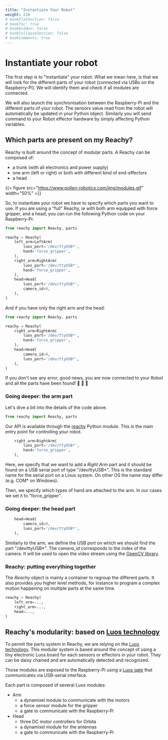 ```yaml
---
title: "Instantiate Your Robot"
weight: 210
# bookFlatSection: false
# bookToc: true
# bookHidden: false
# bookCollapseSection: false
# bookComments: true
---
```


# Instantiate your robot

The first step is to "instantiate" your robot. What we mean here, is that we will look for the different parts of your robot (connected via USBs on the Raspberry-Pi). We will identify them and check if all modules are connected.

We will also launch the synchronisation between the Raspberry-Pi and the different parts of your robot. The sensors value read from the robot will automatically be updated in your Python object. Similarly you will send command to your Robot effector hardware by simply affecting Python variables.

## Which parts are present on my Reachy?

Reachy is built around the concept of modular parts. A Reachy can be composed of:
* a trunk (with all electronics and power supply)
* one arm (left or right) or both with different kind of end-effectors
* a head

{{< figure src="https://www.pollen-robotics.com/img/modules.gif" width="50%" >}}

So, to instantiate your robot we have to specify which parts you want to use. If you are using a "full" Reachy, ie with both arm equipped with force gripper, and a head; you can run the following Python code on your Raspberry-Pi:

```python
from reachy import Reachy, parts

reachy = Reachy(
    left_arm=LeftArm(
        luos_port='/dev/ttyUSB*',
        hand='force_gripper',
    ),
    right_arm=RightArm(
        luos_port='/dev/ttyUSB*',
        hand='force_gripper',
    ),
    head=Head(
        luos_port='/dev/ttyUSB*',
        camera_id=0,
    ),
)
```

And if you have only the right arm and the head:

```python
from reachy import Reachy, parts

reachy = Reachy(
    right_arm=RightArm(
        luos_port='/dev/ttyUSB*',
        hand='force_gripper',
    ),
    head=Head(
        camera_id=0,
        luos_port='/dev/ttyUSB*',
    ),
)
```

If you don't see any error, good news, you are now connected to your Robot and all the parts have been found! :tada: :tada: :tada:

### Going deeper: the arm part

Let's dive a bit into the details of the code above.

```python
from reachy import Reachy, parts
```

Our API is available through the [reachy](https://github.com/pollen-robotics/reachy) Python module. This is the main entry point for controlling your robot.

```python
    right_arm=RightArm(
        luos_port='/dev/ttyUSB*',
        hand='force_gripper',
    ),
```

Here, we specify that we want to add a _Right Arm_ part and it should be found on a USB serial port of type "/dev/ttyUSB*". This is the standard name for the serial port on a Linux system. On other OS the name may differ (e.g. COM* on Windows).

Then, we specify which types of hand are attached to the arm. In our cases we set it to "force_gripper".  

### Going deeper: the head part

```python
    head=Head(
        camera_id=0,
        luos_port='/dev/ttyUSB*',
    ),
```

Similarly to the arm, we define the USB port on which we should find the part "/dev/ttyUSB\*". The *camera_id* corresponds to the index of the camera. It will be used to open the video stream using the [OpenCV library](https://docs.opencv.org/3.4.9/d8/dfe/classcv_1_1VideoCapture.html).

### Reachy: putting everything together

The _Reachy_ object is mainly a container to regroup the different parts. It also provides you higher level methods, for instance to program a complex motion happening on multiple parts at the same time.

```python
reachy = Reachy(
    left_arm=...,
    right_arm=...,
    head=...,
)
```

## Reachy's modularity: based on [Luos technology](https://www.luos-robotics.com/)

To permit the parts system in Reachy, we are relying on the [Luos technology](https://www.luos-robotics.com/). This modular system is based around the concept of using a tiny electronic Luos board for each sensors or effectors in your robot. They can be daisy chained and are automatically detected and recognized.

Those modules are exposed to the Raspberry-Pi using a [Luos gate](https://luos-robotics.github.io/index.html) that communicates via USB-serial interface.

<!-- TODO: photo -->

Each part is composed of several Luos modules:

* Arm
    * a dynamixel module to communicate with the motors
    * a force sensor module for the gripper
    * a gate to communicate with the Raspberry-Pi
* Head
    * three DC motor controllers for Orbita
    * a dynamixel module for the antennas
    * a gate to communicate with the Raspberry-Pi
